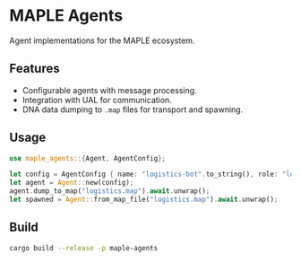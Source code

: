 # MAPLE Agents

Agent implementations for the MAPLE ecosystem.

## Features
- Configurable agents with message processing.
- Integration with UAL for communication.
- DNA data dumping to `.map` files for transport and spawning.

## Usage
```rust
use maple_agents::{Agent, AgentConfig};

let config = AgentConfig { name: "logistics-bot".to_string(), role: "logistics".to_string() };
let agent = Agent::new(config);
agent.dump_to_map("logistics.map").await.unwrap();
let spawned = Agent::from_map_file("logistics.map").await.unwrap();
```

## Build
```bash
cargo build --release -p maple-agents
```